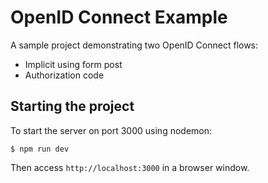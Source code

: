 # OpenID Connect Example

A sample project demonstrating two OpenID Connect flows:

- Implicit using form post
- Authorization code

## Starting the project

To start the server on port 3000 using nodemon:

```
$ npm run dev
```

Then access `http://localhost:3000` in a browser window.
